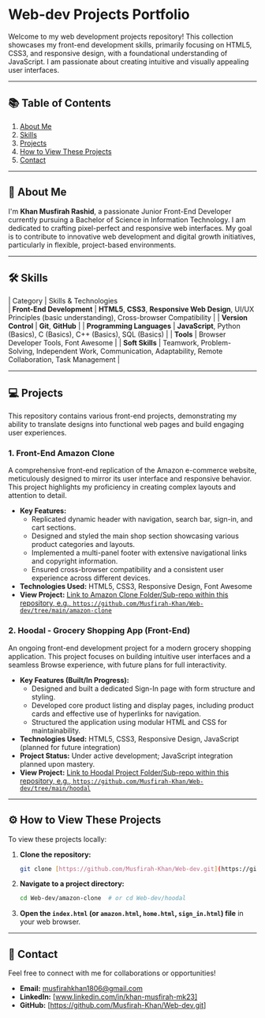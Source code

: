 # Web-dev Projects Portfolio

Welcome to my web development projects repository! This collection showcases my front-end development skills, primarily focusing on HTML5, CSS3, and responsive design, with a foundational understanding of JavaScript. I am passionate about creating intuitive and visually appealing user interfaces.

---

## 📚 Table of Contents
1.  [About Me](#-about-me)
2.  [Skills](#-skills)
3.  [Projects](#-projects)
4.  [How to View These Projects](#-how-to-view-these-projects)
5.  [Contact](#-contact)

---

## 📖 About Me

I'm **Khan Musfirah Rashid**, a passionate Junior Front-End Developer currently pursuing a Bachelor of Science in Information Technology. I am dedicated to crafting pixel-perfect and responsive web interfaces. My goal is to contribute to innovative web development and digital growth initiatives, particularly in flexible, project-based environments.

---

## 🛠️ Skills

| Category                  | Skills & Technologies                                               
| **Front-End Development** | **HTML5**, **CSS3**, **Responsive Web Design**, UI/UX Principles (basic understanding), Cross-browser Compatibility |
| **Version Control** | **Git**, **GitHub** |
| **Programming Languages** | **JavaScript**, Python (Basics), C (Basics), C++ (Basics), SQL (Basics)            |
| **Tools** | Browser Developer Tools, Font Awesome                                              |
| **Soft Skills** | Teamwork, Problem-Solving, Independent Work, Communication, Adaptability, Remote Collaboration, Task Management |

---

## 💻 Projects

This repository contains various front-end projects, demonstrating my ability to translate designs into functional web pages and build engaging user experiences.

### 1. Front-End Amazon Clone

A comprehensive front-end replication of the Amazon e-commerce website, meticulously designed to mirror its user interface and responsive behavior. This project highlights my proficiency in creating complex layouts and attention to detail.

* **Key Features:**
    * Replicated dynamic header with navigation, search bar, sign-in, and cart sections.
    * Designed and styled the main shop section showcasing various product categories and layouts.
    * Implemented a multi-panel footer with extensive navigational links and copyright information.
    * Ensured cross-browser compatibility and a consistent user experience across different devices.
* **Technologies Used:** HTML5, CSS3, Responsive Design, Font Awesome
* **View Project:** [Link to Amazon Clone Folder/Sub-repo within this repository, e.g., `https://github.com/Musfirah-Khan/Web-dev/tree/main/amazon-clone`](https://github.com/Musfirah-Khan/Web-dev/tree/main/amazon-clone)

### 2. Hoodal - Grocery Shopping App (Front-End)

An ongoing front-end development project for a modern grocery shopping application. This project focuses on building intuitive user interfaces and a seamless Browse experience, with future plans for full interactivity.

* **Key Features (Built/In Progress):**
    * Designed and built a dedicated Sign-In page with form structure and styling.
    * Developed core product listing and display pages, including product cards and effective use of hyperlinks for navigation.
    * Structured the application using modular HTML and CSS for maintainability.
* **Technologies Used:** HTML5, CSS3, Responsive Design, JavaScript (planned for future integration)
* **Project Status:** Under active development; JavaScript integration planned upon mastery.
* **View Project:** [Link to Hoodal Project Folder/Sub-repo within this repository, e.g., `https://github.com/Musfirah-Khan/Web-dev/tree/main/hoodal`](https://github.com/Musfirah-Khan/Web-dev/tree/main/hoodal)

---

## ⚙️ How to View These Projects

To view these projects locally:

1.  **Clone the repository:**
    ```bash
    git clone [https://github.com/Musfirah-Khan/Web-dev.git](https://github.com/Musfirah-Khan/Web-dev.git)
    ```
2.  **Navigate to a project directory:**
    ```bash
    cd Web-dev/amazon-clone  # or cd Web-dev/hoodal
    ```
3.  **Open the `index.html` (or `amazon.html`, `home.html`, `sign_in.html`) file** in your web browser.

---

## 📧 Contact

Feel free to connect with me for collaborations or opportunities!

* **Email:** musfirahkhan1806@gmail.com
* **LinkedIn:** [www.linkedin.com/in/khan-musfirah-mk23]
* **GitHub:** [https://github.com/Musfirah-Khan/Web-dev.git]
````

